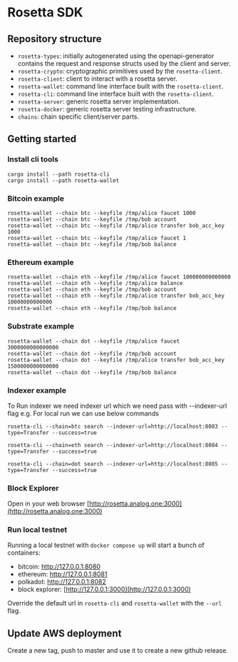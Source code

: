# Rosetta SDK

## Repository structure

- `rosetta-types`: initially autogenerated using the openapi-generator contains the request and
response structs used by the client and server.
- `rosetta-crypto`: cryptographic primitives used by the `rosetta-client`.
- `rosetta-client`: client to interact with a rosetta server.
- `rosetta-wallet`: command line interface built with the `rosetta-client`.
- `rosetta-cli`: command line interface built with the `rosetta-client`.
- `rosetta-server`: generic rosetta server implementation.
- `rosetta-docker`: generic rosetta server testing infrastructure.
- `chains`: chain specific client/server parts.

## Getting started

### Install cli tools
```
cargo install --path rosetta-cli
cargo install --path rosetta-wallet
```

### Bitcoin example
```
rosetta-wallet --chain btc --keyfile /tmp/alice faucet 1000
rosetta-wallet --chain btc --keyfile /tmp/bob account
rosetta-wallet --chain btc --keyfile /tmp/alice transfer bob_acc_key 1000
rosetta-wallet --chain btc --keyfile /tmp/alice faucet 1
rosetta-wallet --chain btc --keyfile /tmp/bob balance
```

### Ethereum example
```
rosetta-wallet --chain eth --keyfile /tmp/alice faucet 100000000000000
rosetta-wallet --chain eth --keyfile /tmp/alice balance
rosetta-wallet --chain eth --keyfile /tmp/bob account
rosetta-wallet --chain eth --keyfile /tmp/alice transfer bob_acc_key 10000000000000
rosetta-wallet --chain eth --keyfile /tmp/bob balance
```

### Substrate example
```
rosetta-wallet --chain dot --keyfile /tmp/alice faucet 3000000000000000
rosetta-wallet --chain dot --keyfile /tmp/bob account
rosetta-wallet --chain dot --keyfile /tmp/alice transfer bob_acc_key 1500000000000000
rosetta-wallet --chain dot --keyfile /tmp/bob balance
```

### Indexer example
To Run indexer we need indexer url which we need pass with --indexer-url flag e.g. For local run we can use below commands
```
rosetta-cli --chain=btc search --indexer-url=http://localhost:8083 --type=Transfer --success=true

rosetta-cli --chain=eth search --indexer-url=http://localhost:8084 --type=Transfer --success=true

rosetta-cli --chain=dot search --indexer-url=http://localhost:8085 --type=Transfer --success=true
```

### Block Explorer
Open in your web browser [http://rosetta.analog.one:3000](http://rosetta.analog.one:3000)

### Run local testnet
Running a local testnet with `docker compose up` will start a bunch of containers:

- bitcoin: http://127.0.0.1:8080
- ethereum: http://127.0.0.1:8081
- polkadot: http://127.0.0.1:8082
- block explorer: [http://127.0.0.1:3000](http://127.0.0.1:3000)

Override the default url in `rosetta-cli` and `rosetta-wallet` with the `--url` flag.

## Update AWS deployment
Create a new tag, push to master and use it to create a new github release.
